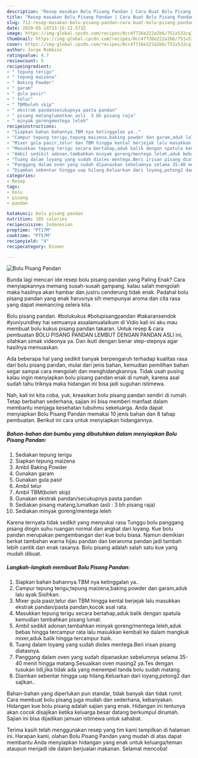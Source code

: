 ```yaml
---
description: "Resep masakan Bolu Pisang Pandan | Cara Buat Bolu Pisang Pandan Yang Lezat Sekali"
title: "Resep masakan Bolu Pisang Pandan | Cara Buat Bolu Pisang Pandan Yang Lezat Sekali"
slug: 712-resep-masakan-bolu-pisang-pandan-cara-buat-bolu-pisang-pandan-yang-lezat-sekali
date: 2020-05-14T23:15:22.573Z
image: https://img-global.cpcdn.com/recipes/0cc4f726e222a2b6/751x532cq70/bolu-pisang-pandan-foto-resep-utama.jpg
thumbnail: https://img-global.cpcdn.com/recipes/0cc4f726e222a2b6/751x532cq70/bolu-pisang-pandan-foto-resep-utama.jpg
cover: https://img-global.cpcdn.com/recipes/0cc4f726e222a2b6/751x532cq70/bolu-pisang-pandan-foto-resep-utama.jpg
author: Jorge Robbins
ratingvalue: 4.7
reviewcount: 5
recipeingredient:
- " tepung terigu"
- " tepung maizena"
- " Baking Powder"
- " garam"
- " gula pasir"
- " telur"
- " TBMboleh skip"
- " ekstrak pandansecukupnya pasta pandan"
- " pisang matanglumatkan asli  3 bh pisang raja"
- " minyak gorengmentega leleh"
recipeinstructions:
- "Siapkan bahan bahannya.TBM nya ketinggalan ya.."
- "Campur tepung terigu,tepung maizena,baking powder dan garam,aduk lalu ayak.Sisihkan."
- "Mixer gula pasir,telur dan TBM hingga kental berjejak lalu masukkan ekstrak pandan/pasta pandan,kocok asal rata."
- "Masukkan tepung terigu secara bertahap,aduk balik dengan spatula kemudian tambahkan pisang lumat."
- "Ambil sedikit adonan,tambahkan minyak goreng/mentega leleh,aduk bebas hingga tercampur rata lalu masukkan kembali ke dalam mangkuk mixer,aduk balik hingga tercampur baik."
- "Tuang dalam loyang yang sudah dioles mentega.Beri irisan pisang diatasnya."
- "Panggang dalam oven yang sudah dipanaskan sebelumnya selama 35-40 menit hingga matang.Sesuaikan oven masing2 ya.Tes dengan tusukan lidi,jika tidak ada yang menempel tanda bolu sudah matang."
- "Diamkan sebentar hingga uap hilang.Keluarkan dari loyang,potong2 dan sajikan.."
categories:
- Resep
tags:
- bolu
- pisang
- pandan

katakunci: bolu pisang pandan 
nutrition: 185 calories
recipecuisine: Indonesian
preptime: "PT17M"
cooktime: "PT57M"
recipeyield: "4"
recipecategory: Dinner

---
```



![Bolu Pisang Pandan](https://img-global.cpcdn.com/recipes/0cc4f726e222a2b6/751x532cq70/bolu-pisang-pandan-foto-resep-utama.jpg)

Bunda lagi mencari ide resep bolu pisang pandan yang Paling Enak? Cara menyiapkannya memang susah-susah gampang. kalau salah mengolah maka hasilnya akan hambar dan justru cenderung tidak enak. Padahal bolu pisang pandan yang enak harusnya sih mempunyai aroma dan cita rasa yang dapat memancing selera kita.

Bolu pisang pandan. #bolukukus #bolupisangpandan #takaransendok #yuniyundhey hai semuanya assalamualaikum di Vidio kali ini aku mau membuat bolu kukus pisang pandan takaran. Untuk resep &amp; cara pembuatan BOLU PISANG PANDAN LEMBUT DENGAN PANDAN ASLI ini, silahkan simak videonya ya. Dan ikuti dengan benar step-stepnya agar hasilnya memuaskan.

Ada beberapa hal yang sedikit banyak berpengaruh terhadap kualitas rasa dari bolu pisang pandan, mulai dari jenis bahan, kemudian pemilihan bahan segar sampai cara mengolah dan menghidangkannya. Tidak usah pusing kalau ingin menyiapkan bolu pisang pandan enak di rumah, karena asal sudah tahu triknya maka hidangan ini bisa jadi suguhan istimewa.


Nah, kali ini kita coba, yuk, kreasikan bolu pisang pandan sendiri di rumah. Tetap berbahan sederhana, sajian ini bisa memberi manfaat dalam membantu menjaga kesehatan tubuhmu sekeluarga. Anda dapat menyiapkan Bolu Pisang Pandan memakai 10 jenis bahan dan 8 tahap pembuatan. Berikut ini cara untuk menyiapkan hidangannya.

<!--inarticleads1-->

##### Bahan-bahan dan bumbu yang dibutuhkan dalam menyiapkan Bolu Pisang Pandan:

1. Sediakan  tepung terigu
1. Siapkan  tepung maizena
1. Ambil  Baking Powder
1. Gunakan  garam
1. Gunakan  gula pasir
1. Ambil  telur
1. Ambil  TBM(boleh skip)
1. Gunakan  ekstrak pandan/secukupnya pasta pandan
1. Sediakan  pisang matang,lumatkan (asli : 3 bh pisang raja)
1. Sediakan  minyak goreng/mentega leleh


Karena ternyata tidak sedikit yang menyukai rasa Tunggu bolu panggang pisang dingin suhu ruangan normal dan angkat dari loyang. Kue bolu pandan merupakan pengembangan dari kue bolu biasa. Namun demikian berkat tambahan warna hijau pandan dan beraroma pandan jadi tambah lebih cantik dan enak rasanya. Bolu pisang adalah salah satu kue yang mudah dibuat. 

<!--inarticleads2-->

##### Langkah-langkah membuat Bolu Pisang Pandan:

1. Siapkan bahan bahannya.TBM nya ketinggalan ya..
1. Campur tepung terigu,tepung maizena,baking powder dan garam,aduk lalu ayak.Sisihkan.
1. Mixer gula pasir,telur dan TBM hingga kental berjejak lalu masukkan ekstrak pandan/pasta pandan,kocok asal rata.
1. Masukkan tepung terigu secara bertahap,aduk balik dengan spatula kemudian tambahkan pisang lumat.
1. Ambil sedikit adonan,tambahkan minyak goreng/mentega leleh,aduk bebas hingga tercampur rata lalu masukkan kembali ke dalam mangkuk mixer,aduk balik hingga tercampur baik.
1. Tuang dalam loyang yang sudah dioles mentega.Beri irisan pisang diatasnya.
1. Panggang dalam oven yang sudah dipanaskan sebelumnya selama 35-40 menit hingga matang.Sesuaikan oven masing2 ya.Tes dengan tusukan lidi,jika tidak ada yang menempel tanda bolu sudah matang.
1. Diamkan sebentar hingga uap hilang.Keluarkan dari loyang,potong2 dan sajikan..


Bahan-bahan yang diperlukan pun standar, tidak banyak dan tidak rumit. Cara membuat bolu pisang juga mudah dan sederhana, kebanyakan. Hidangan kue bolu pisang adalah sajian yang enak. Hidangan ini tentunya akan cocok disajikan ketika keluarga besar datang berkumpul dirumah. Sajian ini bisa dijadikan jamuan istimewa untuk sahabat. 

Terima kasih telah menggunakan resep yang tim kami tampilkan di halaman ini. Harapan kami, olahan Bolu Pisang Pandan yang mudah di atas dapat membantu Anda menyiapkan hidangan yang enak untuk keluarga/teman ataupun menjadi ide dalam berjualan makanan. Selamat mencoba!
